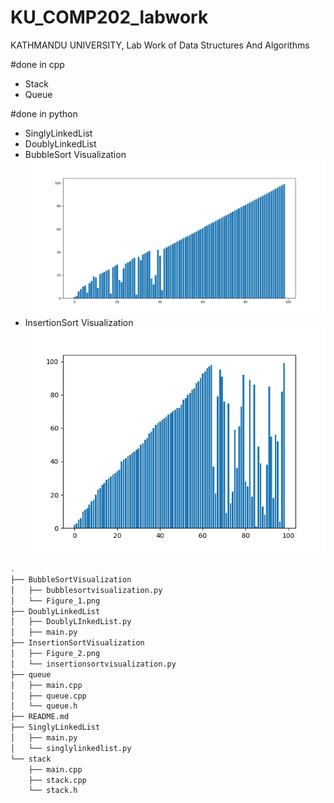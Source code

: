 # KU_COMP202_labwork
KATHMANDU UNIVERSITY, Lab Work of Data Structures And Algorithms

#done in cpp
 - Stack  
 - Queue
 
#done in python

  - SinglyLinkedList 
  - DoublyLinkedList
  - BubbleSort Visualization
    ![alt text](https://github.com/KaloSapana/KU_COMP202_labwork/blob/master/BubbleSortVisualization/Figure_1.png)
  - InsertionSort Visualization  
    ![alt text](https://github.com/KaloSapana/KU_COMP202_labwork/blob/master/InsertionSortVisualization/Figure_2.png)
   
```bash
.
├── BubbleSortVisualization
│   ├── bubblesortvisualization.py
│   └── Figure_1.png
├── DoublyLinkedList
│   ├── DoublyLInkedList.py
│   ├── main.py
├── InsertionSortVisualization
│   ├── Figure_2.png
│   └── insertionsortvisualization.py
├── queue
│   ├── main.cpp
│   ├── queue.cpp
│   └── queue.h
├── README.md
├── SinglyLinkedList
│   ├── main.py
│   └── singlylinkedlist.py
└── stack
    ├── main.cpp
    ├── stack.cpp
    └── stack.h


```

